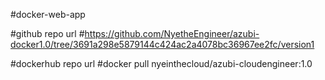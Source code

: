 #docker-web-app

#github repo url
#https://github.com/NyetheEngineer/azubi-docker1.0/tree/3691a298e5879144c424ac2a4078bc36967ee2fc/version1


#dockerhub repo url
#docker pull nyeinthecloud/azubi-cloudengineer:1.0